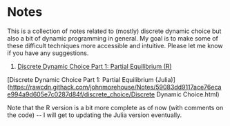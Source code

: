 # Notes

This is a collection of notes related to (mostly) discrete dynamic choice but also a bit of dynamic programming in general. My goal is to make some of these difficult techniques more accessible and intuitive. Please let me know if you have any suggestions.

1. [Discrete Dynamic Choice Part 1: Partial Equilibrium (R)](https://rawcdn.githack.com/johnmorehouse/Notes/576a86eae2c32aba414d87f2e5feb28b37644936/discrete_choice/finitehorizon_dsge.html)

[Discrete Dynamic Choice Part 1: Partial Equilibrium (Julia)](https://rawcdn.githack.com/johnmorehouse/Notes/59083dd9117ace76ecae994a9d605e7c0287d84f/discrete_choice/Discrete Dynamic Choice.html)

Note that the R version is a bit more complete as of now (with comments on the code) -- I will get to updating the Julia version eventually.


